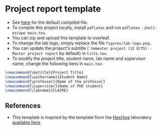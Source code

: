 # Project report template

- See [here](https://github.com/jdeschena/report-template/blob/main/main.pdf) for the default compiled file.
- To compile this project locally, install `pdflatex` and run `pdflatex -shell-escape main.tex`.
- You can zip and upload this template to overleaf.
- To change the lab logo, simply replace the file `figures/lab-logo.png`.
- You can update the project's subtitle (` Semester project (12 ECTS) - Master project report` by default) in `title.tex`.
- To modify the project title, student name, lab name and supervisor name, change the following liens in `main.tex`:
```tex
\newcommand{\mytitle}{Project Title}
\newcommand{\authorname}{Student Name}
\newcommand{\professor}{Name of the professor}
\newcommand{\supervisor}{Name of PhD student}
\newcommand{\labname}{CLAIRE}
```


## References
- This template is inspired by the template from the [HexHive](https://hexhive.epfl.ch) laboratory [available here](https://github.com/HexHive/thesis_template).